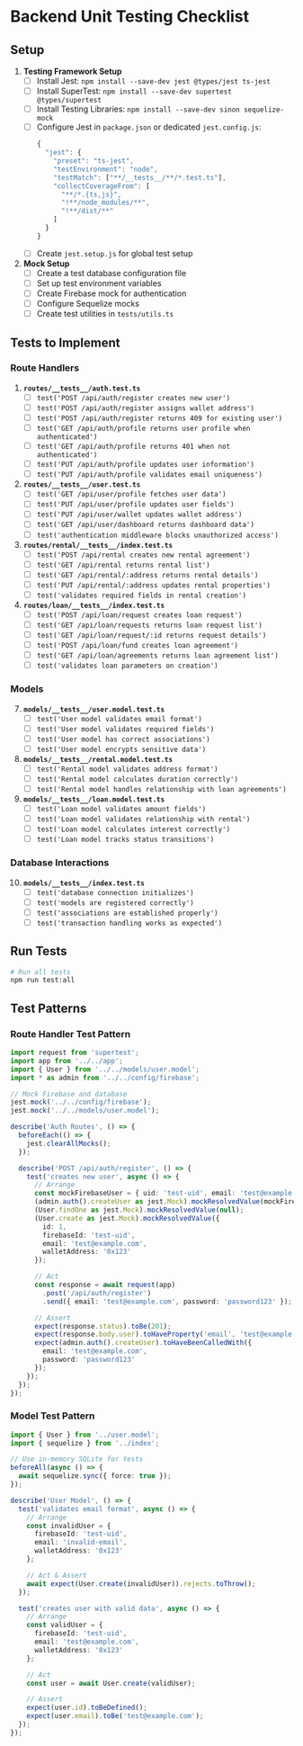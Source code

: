 # Backend Unit Testing Checklist

## Setup

1. **Testing Framework Setup**
   - [ ] Install Jest: `npm install --save-dev jest @types/jest ts-jest`
   - [ ] Install SuperTest: `npm install --save-dev supertest @types/supertest`
   - [ ] Install Testing Libraries: `npm install --save-dev sinon sequelize-mock`
   - [ ] Configure Jest in `package.json` or dedicated `jest.config.js`:
     ```js
     {
       "jest": {
         "preset": "ts-jest",
         "testEnvironment": "node",
         "testMatch": ["**/__tests__/**/*.test.ts"],
         "collectCoverageFrom": [
           "**/*.{ts,js}",
           "!**/node_modules/**",
           "!**/dist/**"
         ]
       }
     }
     ```
   - [ ] Create `jest.setup.js` for global test setup

2. **Mock Setup**
   - [ ] Create a test database configuration file
   - [ ] Set up test environment variables
   - [ ] Create Firebase mock for authentication
   - [ ] Configure Sequelize mocks
   - [ ] Create test utilities in `tests/utils.ts`

## Tests to Implement

### Route Handlers

1. **`routes/__tests__/auth.test.ts`**
   - [ ] `test('POST /api/auth/register creates new user')`
   - [ ] `test('POST /api/auth/register assigns wallet address')`
   - [ ] `test('POST /api/auth/register returns 409 for existing user')`
   - [ ] `test('GET /api/auth/profile returns user profile when authenticated')`
   - [ ] `test('GET /api/auth/profile returns 401 when not authenticated')`
   - [ ] `test('PUT /api/auth/profile updates user information')`
   - [ ] `test('PUT /api/auth/profile validates email uniqueness')`

2. **`routes/__tests__/user.test.ts`**
   - [ ] `test('GET /api/user/profile fetches user data')`
   - [ ] `test('PUT /api/user/profile updates user fields')`
   - [ ] `test('PUT /api/user/wallet updates wallet address')`
   - [ ] `test('GET /api/user/dashboard returns dashboard data')`
   - [ ] `test('authentication middleware blocks unauthorized access')`

3. **`routes/rental/__tests__/index.test.ts`**
   - [ ] `test('POST /api/rental creates new rental agreement')`
   - [ ] `test('GET /api/rental returns rental list')`
   - [ ] `test('GET /api/rental/:address returns rental details')`
   - [ ] `test('PUT /api/rental/:address updates rental properties')`
   - [ ] `test('validates required fields in rental creation')`

4. **`routes/loan/__tests__/index.test.ts`**
   - [ ] `test('POST /api/loan/request creates loan request')`
   - [ ] `test('GET /api/loan/requests returns loan request list')`
   - [ ] `test('GET /api/loan/request/:id returns request details')`
   - [ ] `test('POST /api/loan/fund creates loan agreement')`
   - [ ] `test('GET /api/loan/agreements returns loan agreement list')`
   - [ ] `test('validates loan parameters on creation')`

### Models

7. **`models/__tests__/user.model.test.ts`**
   - [ ] `test('User model validates email format')`
   - [ ] `test('User model validates required fields')`
   - [ ] `test('User model has correct associations')`
   - [ ] `test('User model encrypts sensitive data')`

8. **`models/__tests__/rental.model.test.ts`**
   - [ ] `test('Rental model validates address format')`
   - [ ] `test('Rental model calculates duration correctly')`
   - [ ] `test('Rental model handles relationship with loan agreements')`

9. **`models/__tests__/loan.model.test.ts`**
   - [ ] `test('Loan model validates amount fields')`
   - [ ] `test('Loan model validates relationship with rental')`
   - [ ] `test('Loan model calculates interest correctly')`
   - [ ] `test('Loan model tracks status transitions')`

### Database Interactions

10. **`models/__tests__/index.test.ts`**
    - [ ] `test('database connection initializes')`
    - [ ] `test('models are registered correctly')`
    - [ ] `test('associations are established properly')`
    - [ ] `test('transaction handling works as expected')`

## Run Tests

```bash
# Run all tests
npm run test:all
```

## Test Patterns

### Route Handler Test Pattern
```typescript
import request from 'supertest';
import app from '../../app';
import { User } from '../../models/user.model';
import * as admin from '../../config/firebase';

// Mock Firebase and database
jest.mock('../../config/firebase');
jest.mock('../../models/user.model');

describe('Auth Routes', () => {
  beforeEach(() => {
    jest.clearAllMocks();
  });

  describe('POST /api/auth/register', () => {
    test('creates new user', async () => {
      // Arrange
      const mockFirebaseUser = { uid: 'test-uid', email: 'test@example.com' };
      (admin.auth().createUser as jest.Mock).mockResolvedValue(mockFirebaseUser);
      (User.findOne as jest.Mock).mockResolvedValue(null);
      (User.create as jest.Mock).mockResolvedValue({
        id: 1,
        firebaseId: 'test-uid',
        email: 'test@example.com',
        walletAddress: '0x123'
      });

      // Act
      const response = await request(app)
        .post('/api/auth/register')
        .send({ email: 'test@example.com', password: 'password123' });

      // Assert
      expect(response.status).toBe(201);
      expect(response.body.user).toHaveProperty('email', 'test@example.com');
      expect(admin.auth().createUser).toHaveBeenCalledWith({
        email: 'test@example.com',
        password: 'password123'
      });
    });
  });
});
```

### Model Test Pattern
```typescript
import { User } from '../user.model';
import { sequelize } from '../index';

// Use in-memory SQLite for tests
beforeAll(async () => {
  await sequelize.sync({ force: true });
});

describe('User Model', () => {
  test('validates email format', async () => {
    // Arrange
    const invalidUser = {
      firebaseId: 'test-uid',
      email: 'invalid-email',
      walletAddress: '0x123'
    };

    // Act & Assert
    await expect(User.create(invalidUser)).rejects.toThrow();
  });

  test('creates user with valid data', async () => {
    // Arrange
    const validUser = {
      firebaseId: 'test-uid',
      email: 'test@example.com',
      walletAddress: '0x123'
    };

    // Act
    const user = await User.create(validUser);

    // Assert
    expect(user.id).toBeDefined();
    expect(user.email).toBe('test@example.com');
  });
});
``` 